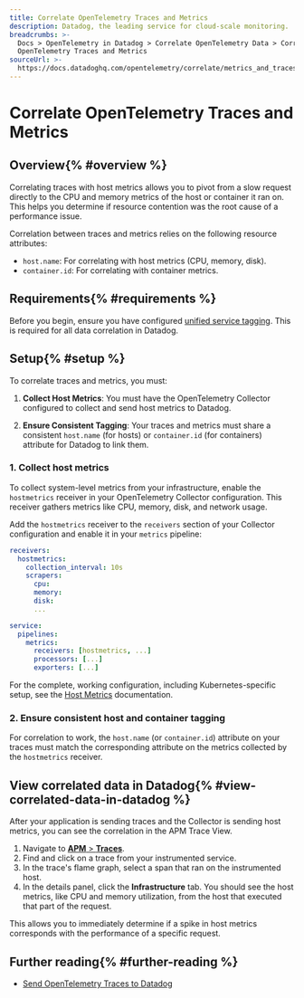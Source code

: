 ```yaml
---
title: Correlate OpenTelemetry Traces and Metrics
description: Datadog, the leading service for cloud-scale monitoring.
breadcrumbs: >-
  Docs > OpenTelemetry in Datadog > Correlate OpenTelemetry Data > Correlate
  OpenTelemetry Traces and Metrics
sourceUrl: >-
  https://docs.datadoghq.com/opentelemetry/correlate/metrics_and_traces/index.html
---
```


# Correlate OpenTelemetry Traces and Metrics

## Overview{% #overview %}

Correlating traces with host metrics allows you to pivot from a slow request directly to the CPU and memory metrics of the host or container it ran on. This helps you determine if resource contention was the root cause of a performance issue.

Correlation between traces and metrics relies on the following resource attributes:

- `host.name`: For correlating with host metrics (CPU, memory, disk).
- `container.id`: For correlating with container metrics.

## Requirements{% #requirements %}

Before you begin, ensure you have configured [unified service tagging](https://docs.datadoghq.com/opentelemetry/correlate/#prerequisite-unified-service-tagging). This is required for all data correlation in Datadog.

## Setup{% #setup %}

To correlate traces and metrics, you must:

1. **Collect Host Metrics**: You must have the OpenTelemetry Collector configured to collect and send host metrics to Datadog.

1. **Ensure Consistent Tagging**: Your traces and metrics must share a consistent `host.name` (for hosts) or `container.id` (for containers) attribute for Datadog to link them.

### 1. Collect host metrics

To collect system-level metrics from your infrastructure, enable the `hostmetrics` receiver in your OpenTelemetry Collector configuration. This receiver gathers metrics like CPU, memory, disk, and network usage.

Add the `hostmetrics` receiver to the `receivers` section of your Collector configuration and enable it in your `metrics` pipeline:

```yaml
receivers:
  hostmetrics:
    collection_interval: 10s
    scrapers:
      cpu:
      memory:
      disk:
      ...

service:
  pipelines:
    metrics:
      receivers: [hostmetrics, ...]
      processors: [...]
      exporters: [...]
```

For the complete, working configuration, including Kubernetes-specific setup, see the [Host Metrics](https://docs.datadoghq.com/opentelemetry/integrations/host_metrics) documentation.

### 2. Ensure consistent host and container tagging

For correlation to work, the `host.name` (or `container.id`) attribute on your traces must match the corresponding attribute on the metrics collected by the `hostmetrics` receiver.

## View correlated data in Datadog{% #view-correlated-data-in-datadog %}

After your application is sending traces and the Collector is sending host metrics, you can see the correlation in the APM Trace View.

1. Navigate to [**APM** > **Traces**](https://app.datadoghq.com/apm/traces).
1. Find and click on a trace from your instrumented service.
1. In the trace's flame graph, select a span that ran on the instrumented host.
1. In the details panel, click the **Infrastructure** tab. You should see the host metrics, like CPU and memory utilization, from the host that executed that part of the request.

This allows you to immediately determine if a spike in host metrics corresponds with the performance of a specific request.

## Further reading{% #further-reading %}

- [Send OpenTelemetry Traces to Datadog](https://docs.datadoghq.com/opentelemetry/otel_tracing/)
